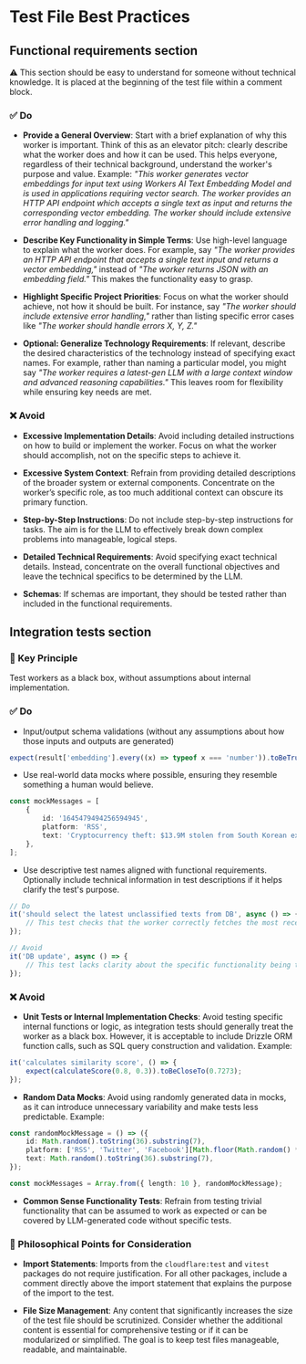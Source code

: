 # Test File Best Practices

## Functional requirements section

⚠️ This section should be easy to understand for someone without technical knowledge. It is placed at the beginning of the test file within a comment block.

### ✅️ Do

- **Provide a General Overview**: Start with a brief explanation of why this worker is important. Think of this as an elevator pitch: clearly describe what the worker does and how it can be used. This helps everyone, regardless of their technical background, understand the worker's purpose and value. Example: _"This worker generates vector embeddings for input text using Workers AI Text Embedding Model and is used in applications requiring vector search. The worker provides an HTTP API endpoint which accepts a single text as input and returns the corresponding vector embedding. The worker should include extensive error handling and logging."_

- **Describe Key Functionality in Simple Terms**: Use high-level language to explain what the worker does. For example, say _"The worker provides an HTTP API endpoint that accepts a single text input and returns a vector embedding,"_ instead of _"The worker returns JSON with an embedding field."_ This makes the functionality easy to grasp.

- **Highlight Specific Project Priorities**: Focus on what the worker should achieve, not how it should be built. For instance, say _"The worker should include extensive error handling,"_ rather than listing specific error cases like _"The worker should handle errors X, Y, Z."_

- **Optional: Generalize Technology Requirements**: If relevant, describe the desired characteristics of the technology instead of specifying exact names. For example, rather than naming a particular model, you might say _"The worker requires a latest-gen LLM with a large context window and advanced reasoning capabilities."_ This leaves room for flexibility while ensuring key needs are met.

### ❌ Avoid

- **Excessive Implementation Details**: Avoid including detailed instructions on how to build or implement the worker. Focus on what the worker should accomplish, not on the specific steps to achieve it.

- **Excessive System Context**: Refrain from providing detailed descriptions of the broader system or external components. Concentrate on the worker’s specific role, as too much additional context can obscure its primary function.

- **Step-by-Step Instructions**: Do not include step-by-step instructions for tasks. The aim is for the LLM to effectively break down complex problems into manageable, logical steps.

- **Detailed Technical Requirements**: Avoid specifying exact technical details. Instead, concentrate on the overall functional objectives and leave the technical specifics to be determined by the LLM.

- **Schemas**: If schemas are important, they should be tested rather than included in the functional requirements.

## Integration tests section

### 🎯 Key Principle

Test workers as a black box, without assumptions about internal implementation.

### ✅️ Do

- Input/output schema validations (without any assumptions about how those inputs and outputs are generated)
```ts
expect(result['embedding'].every((x) => typeof x === 'number')).toBeTruthy();
```

- Use real-world data mocks where possible, ensuring they resemble something a human would believe.
```ts
const mockMessages = [
	{
		id: '1645479494256594945',
		platform: 'RSS',
		text: 'Cryptocurrency theft: $13.9M stolen from South Korean exchange GDAC',
	},
];
```

- Use descriptive test names aligned with functional requirements. Optionally include technical information in test descriptions if it helps clarify the test's purpose.
```ts
// Do
it('should select the latest unclassified texts from DB', async () => {
	// This test checks that the worker correctly fetches the most recent unclassified texts from the database, ensuring proper database query functionality.
});

// Avoid
it('DB update', async () => {
	// This test lacks clarity about the specific functionality being tested.
});
```

### ❌ Avoid

- **Unit Tests or Internal Implementation Checks**: Avoid testing specific internal functions or logic, as integration tests should generally treat the worker as a black box. However, it is acceptable to include Drizzle ORM function calls, such as SQL query construction and validation. Example:
```ts
it('calculates similarity score', () => {
	expect(calculateScore(0.8, 0.3)).toBeCloseTo(0.7273);
});
```

- **Random Data Mocks**: Avoid using randomly generated data in mocks, as it can introduce unnecessary variability and make tests less predictable. Example:
```ts
const randomMockMessage = () => ({
	id: Math.random().toString(36).substring(7),
	platform: ['RSS', 'Twitter', 'Facebook'][Math.floor(Math.random() * 3)],
	text: Math.random().toString(36).substring(7),
});

const mockMessages = Array.from({ length: 10 }, randomMockMessage);
```

- **Common Sense Functionality Tests**: Refrain from testing trivial functionality that can be assumed to work as expected or can be covered by LLM-generated code without specific tests.

### 🤔 Philosophical Points for Consideration

- **Import Statements**: Imports from the `cloudflare:test` and `vitest` packages do not require justification. For all other packages, include a comment directly above the import statement that explains the purpose of the import to the test.

- **File Size Management**: Any content that significantly increases the size of the test file should be scrutinized. Consider whether the additional content is essential for comprehensive testing or if it can be modularized or simplified. The goal is to keep test files manageable, readable, and maintainable.
